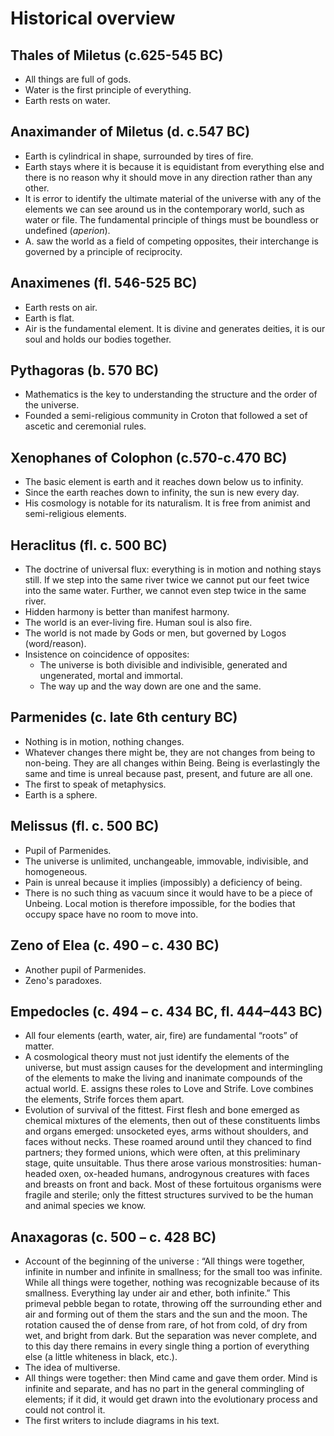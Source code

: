 # Historical overview

## Thales of Miletus (c.625-545 BC)

* All things are full of gods.
* Water is the first principle of everything.
* Earth rests on water.

## Anaximander of Miletus (d. c.547 BC)

* Earth is cylindrical in shape, surrounded by tires of fire.
* Earth stays where it is because it is equidistant from everything else and
  there is no reason why it should move in any direction rather than any
  other.
* It is error to identify the ultimate material of the universe with any of
  the elements we can see around us in the contemporary world, such as water
  or file. The fundamental principle of things must be boundless or
  undefined (*aperion*).
* A. saw the world as a field of competing opposites, their interchange is
  governed by a principle of reciprocity.

## Anaximenes (fl. 546-525 BC)

* Earth rests on air.
* Earth is flat.
* Air is the fundamental element. It is divine and generates deities, it is
  our soul and holds our bodies together.

## Pythagoras (b. 570 BC)

* Mathematics is the key to understanding the structure and the order of the
  universe.
* Founded a semi-religious community in Croton that followed a set of
  ascetic and ceremonial rules.

## Xenophanes of Colophon (c.570-c.470 BC)

* The basic element is earth and it reaches down below us to infinity.
* Since the earth reaches down to infinity, the sun is new every day.
* His cosmology is notable for its naturalism. It is free from animist and
  semi-religious elements.

## Heraclitus (fl. c. 500 BC)

* The doctrine of universal flux: everything is in motion and nothing stays
  still. If we step into the same river twice we cannot put our feet twice
  into the same water. Further, we cannot even step twice in the same river.
* Hidden harmony is better than manifest harmony.
* The world is an ever-living fire. Human soul is also fire.
* The world is not made by Gods or men, but governed by Logos (word/reason).
* Insistence on coincidence of opposites:
  * The universe is both divisible and indivisible, generated and
    ungenerated, mortal and immortal.
  * The way up and the way down are one and the same.

## Parmenides (c. late 6th century BC)

* Nothing is in motion, nothing changes.
* Whatever changes there might be, they are not changes from being to
  non-being. They are all changes within Being. Being is everlastingly the
  same and time is unreal because past, present, and future are all one.
* The first to speak of metaphysics.
* Earth is a sphere.

## Melissus (fl. c. 500 BC)

* Pupil of Parmenides.
* The universe is unlimited, unchangeable, immovable, indivisible, and
  homogeneous.
* Pain is unreal because it implies (impossibly) a deficiency of being.
* There is no such thing as vacuum since it would have to be a piece of
  Unbeing. Local motion is therefore impossible, for the bodies that occupy
  space have no room to move into.

## Zeno of Elea (c. 490 – c. 430 BC)

* Another pupil of Parmenides.
* Zeno's paradoxes.

## Empedocles (c. 494 – c. 434 BC, fl. 444–443 BC)

* All four elements (earth, water, air, fire) are fundamental “roots” of
  matter.
* A cosmological theory must not just identify the elements of the universe,
  but must assign causes for the development and intermingling of the
  elements to make the living and inanimate compounds of the actual world.
  E. assigns these roles to Love and Strife. Love combines the elements,
  Strife forces them apart.
* Evolution of survival of the fittest. First flesh and bone emerged as
  chemical mixtures of the elements, then out of these constituents limbs
  and organs emerged: unsocketed eyes, arms without shoulders, and faces
  without necks. These roamed around until they chanced to find partners;
  they formed unions, which were often, at this preliminary stage, quite
  unsuitable. Thus there arose various monstrosities: human-headed oxen,
  ox-headed humans, androgynous creatures with faces and breasts on front
  and back. Most of these fortuitous organisms were fragile and sterile;
  only the fittest structures survived to be the human and animal species we
  know.

## Anaxagoras (c. 500 – c. 428 BC)

* Account of the beginning of the universe : “All things were together,
  infinite in number and infinite in smallness; for the small too was
  infinite. While all things were together, nothing was recognizable because
  of its smallness. Everything lay under air and ether, both infinite.” This
  primeval pebble began to rotate, throwing off the surrounding ether and
  air and forming out of them the stars and the sun and the moon. The
  rotation caused the of dense from rare, of hot from cold, of dry from wet,
  and bright from dark. But the separation was never complete, and to this
  day there remains in every single thing a portion of everything else (a
  little whiteness in black, etc.).
* The idea of multiverse.
* All things were together: then Mind came and gave them order. Mind is
  infinite and separate, and has no part in the general commingling of
  elements; if it did, it would get drawn into the evolutionary process and
  could not control it.
* The first writers to include diagrams in his text.
